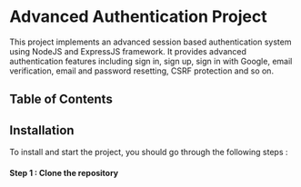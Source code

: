 # Advanced Authentication Project 
This project implements an advanced session based authentication system using NodeJS and ExpressJS framework. It provides advanced authentication features including sign in, sign up, sign in with Google, email verification, email and password resetting, CSRF protection and so on. 

## Table of Contents

## Installation 
To install and start the project, you should go through the following steps : 
#### Step 1 : Clone the repository